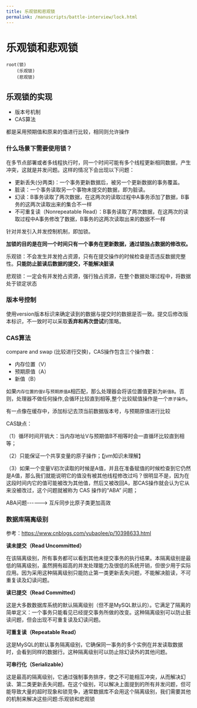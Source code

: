 ```yaml
---
title: 乐观锁和悲观锁
permalink: /manuscripts/battle-interview/lock.html
---
```


# 乐观锁和悲观锁

```mindmap
root(锁)
    (乐观锁)
    (悲观锁)
```

## 乐观锁的实现

- 版本号机制
- CAS算法

都是采用预期值和原来的值进行比较，相同则允许操作

### 什么场景下需要使用锁？

在多节点部署或者多线程执行时，同一个时间可能有多个线程更新相同数据，产生冲突，这就是并发问题。这样的情况下会出现以下问题：

- 更新丢失(分两类)：一个事务更新数据后，被另一个更新数据的事务覆盖。
- 脏读：一个事务读取另一个事物未提交的数据，即为脏读。
- 幻读：B事务读取了两次数据，在这两次的读取过程中A事务添加了数据，B事务的这两次读取出来的集合不一样
- 不可重复读（Nonrepeatable Read）：B事务读取了两次数据，在这两次的读取过程中A事务修改了数据，B事务的这两次读取出来的数据不一样

针对并发引入并发控制机制，即加锁。

**加锁的目的是在同一个时间只有一个事务在更新数据，通过锁独占数据的修改权。**

乐观锁：不会发生并发抢占资源，只有在提交操作的时候检查是否违反数据完整性。**只能防止脏读后数据的提交，不能解决脏读**

悲观锁：一定会有并发抢占资源，强行独占资源，在整个数据处理过程中，将数据处于锁定状态

### 版本号控制

使用version版本标识来确定读到的数据与提交时的数据是否一致。提交后修改版本标识，不一致时可以采取**丢弃和再次尝试**的策略。

### CAS算法

compare and swap (比较进行交换)，CAS操作包含三个操作数：

- 内存位置（V）
- 预期原值（A）
- 新值（B）

如果`内存位置的值V`与`预期原值A`相匹配，那么处理器会将该位置值更新为`新值B`。否则，处理器不做任何操作,会循环比较直到相等,整个比较赋值操作是一个`原子操作`。

有一点像在缓存中，添加标记去顶当前数据版本号，与预期原值进行比较

CAS缺点：

（1）循环时间开销大：当内存地址V与预期值B不相等时会一直循环比较直到相等；

（2）只能保证一个共享变量的原子操作；【jvm知识未理解】

（3）如果一个变量V初次读取的时候是A值，并且在准备赋值的时候检查到它仍然是A值，那么我们就能说明它的值没有被其他线程修改过吗？很明显不是，因为在这段时间内它的值可能被改为其他值，然后又被改回A，那CAS操作就会认为它从来没被改过，这个问题就被称为 CAS 操作的“ABA” 问题；

ABA问题------> 互斥同步比原子类更加高效

### 数据库隔离级别

参考：<https://www.cnblogs.com/yubaolee/p/10398633.html>

**读未提交（Read Uncommitted）**

在该隔离级别，所有事务都可以看到其他未提交事务的执行结果。本隔离级别是最低的隔离级别，虽然拥有超高的并发处理能力及很低的系统开销，但很少用于实际应用。因为采用这种隔离级别只能防止第一类更新丢失问题，不能解决脏读，不可重复读及幻读问题。

**读已提交（Read Committed）**

这是大多数数据库系统的默认隔离级别（但不是MySQL默认的）。它满足了隔离的简单定义：一个事务只能看见已经提交事务所做的改变。这种隔离级别可以防止脏读问题，但会出现不可重复读及幻读问题。

**可重复读（Repeatable Read）**

这是MySQL的默认事务隔离级别，它确保同一事务的多个实例在并发读取数据时，会看到同样的数据行。这种隔离级别可以防止除幻读外的其他问题。

**可串行化（Serializable）**

这是最高的隔离级别，它通过强制事务排序，使之不可能相互冲突，从而解决幻读、第二类更新丢失问题。在这个级别，可以解决上面提到的所有并发问题，但可能导致大量的超时现象和锁竞争，通常数据库不会用这个隔离级别，我们需要其他的机制来解决这些问题:乐观锁和悲观锁
